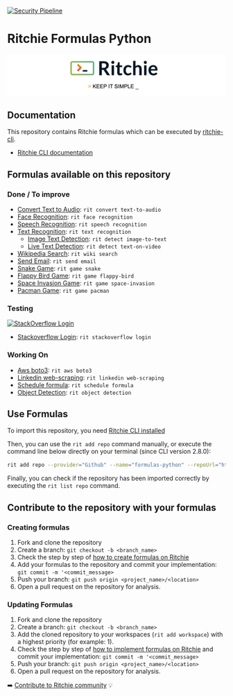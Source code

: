[![Security Pipeline](https://github.com/GuillaumeFalourd/formulas-python/actions/workflows/security_pipeline.yml/badge.svg)](https://github.com/GuillaumeFalourd/formulas-python/actions/workflows/security_pipeline.yml)

# Ritchie Formulas Python

![Rit banner](/docs/img/ritchie-banner.png)

## Documentation

This repository contains Ritchie formulas which can be executed by [ritchie-cli](https://github.com/ZupIT/ritchie-cli).

- [Ritchie CLI documentation](https://docs.ritchiecli.io)

## Formulas available on this repository

### Done / To improve

- [Convert Text to Audio](https://github.com/GuillaumeFalourd/formulas-python/tree/master/convert/text-to-audio): `rit convert text-to-audio`
- [Face Recognition](https://github.com/GuillaumeFalourd/formulas-python/tree/master/face/recognition): `rit face recognition`
- [Speech Recognition](https://github.com/GuillaumeFalourd/formulas-python/tree/master/speech/recognition): `rit speech recognition`
- [Text Recognition](https://github.com/GuillaumeFalourd/formulas-python/tree/master/text/recognition): `rit text recognition`
  - [Image Text Detection](https://github.com/GuillaumeFalourd/formulas-python/tree/master/detect/text-on-image): `rit detect image-to-text`
  - [Live Text Detection](https://github.com/GuillaumeFalourd/formulas-python/tree/master/detect/text-on-video): `rit detect text-on-video`
- [Wikipedia Search](https://github.com/GuillaumeFalourd/formulas-python/tree/master/wiki/search): `rit wiki search`
- [Send Email](https://github.com/GuillaumeFalourd/formulas-python/tree/master/send/email): `rit send email`
- [Snake Game](https://github.com/GuillaumeFalourd/formulas-python/tree/master/game/snake): `rit game snake`
- [Flappy Bird Game](https://github.com/GuillaumeFalourd/formulas-python/tree/master/game/flappy-bird): `rit game flappy-bird`
- [Space Invasion Game](https://github.com/GuillaumeFalourd/formulas-python/tree/master/game/space-invasion): `rit game space-invasion`
- [Pacman Game](https://github.com/GuillaumeFalourd/formulas-python/tree/master/game/pacman): `rit game pacman`

### Testing

 [![StackOverflow Login](https://github.com/GuillaumeFalourd/formulas-python/actions/workflows/stackoverflow-login.yml/badge.svg)](https://github.com/GuillaumeFalourd/formulas-python/actions/workflows/stackoverflow-login.yml)
- [Stackoverflow Login](https://github.com/GuillaumeFalourd/formulas-python/tree/master/stackoverflow/login): `rit stackoverflow login`

### Working On

- [Aws boto3](https://github.com/GuillaumeFalourd/formulas-python/tree/master/aws/boto3): `rit aws boto3`
- [Linkedin web-scraping](https://github.com/GuillaumeFalourd/formulas-python/tree/master/linkedin/web-scraping): `rit linkedin web-scraping`
- [Schedule formula](https://github.com/GuillaumeFalourd/formulas-python/tree/master/schedule/formula): `rit schedule formula`
- [Object Detection](https://github.com/GuillaumeFalourd/formulas-python/tree/master/object/detection): `rit object detection`

## Use Formulas

To import this repository, you need [Ritchie CLI installed](https://docs.ritchiecli.io/getting-started/install-cli)

Then, you can use the `rit add repo` command manually, or execute the command line below directly on your terminal (since CLI version 2.8.0):

```bash
rit add repo --provider="Github" --name="formulas-python" --repoUrl="https://github.com/GuillaumeFalourd/formulas-python" --priority=1
```

Finally, you can check if the repository has been imported correctly by executing the `rit list repo` command.

## Contribute to the repository with your formulas

### Creating formulas

1. Fork and clone the repository
2. Create a branch: `git checkout -b <branch_name>`
3. Check the step by step of [how to create formulas on Ritchie](https://docs.ritchiecli.io/tutorials/formulas/how-to-create-formulas)
4. Add your formulas to the repository
and commit your implementation: `git commit -m '<commit_message>`
5. Push your branch: `git push origin <project_name>/<location>`
6. Open a pull request on the repository for analysis.

### Updating Formulas

1. Fork and clone the repository
2. Create a branch: `git checkout -b <branch_name>`
3. Add the cloned repository to your workspaces (`rit add workspace`) with a highest priority (for example: 1).
4. Check the step by step of [how to implement formulas on Ritchie](https://docs.ritchiecli.io/tutorials/formulas/how-to-implement-a-formula)
and commit your implementation: `git commit -m '<commit_message>`
5. Push your branch: `git push origin <project_name>/<location>`
6. Open a pull request on the repository for analysis.

➡️ [Contribute to Ritchie community](https://github.com/ZupIT/ritchie-formulas/blob/master/CONTRIBUTING.md) 💡
